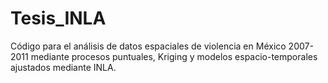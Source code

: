 # Tesis_INLA
Código para el análisis de datos espaciales de violencia en México 2007-2011 mediante procesos puntuales, Kriging y modelos espacio-temporales ajustados mediante INLA.
